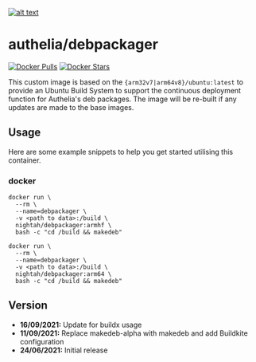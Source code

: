[logo]: https://github.com/authelia/authelia/raw/master/docs/images/authelia-title.png "Authelia"
[![alt text][logo]](https://www.authelia.com/)

# authelia/debpackager
[![Docker Pulls](https://img.shields.io/docker/pulls/nightah/debpackager.svg)](https://hub.docker.com/r/nightah/debpackager/) [![Docker Stars](https://img.shields.io/docker/stars/nightah/debpackager.svg)](https://hub.docker.com/r/nightah/debpackager/)

This custom image is based on the `{arm32v7|arm64v8}/ubuntu:latest` to provide an Ubuntu Build System to support the continuous deployment function for Authelia's deb packages.
The image will be re-built if any updates are made to the base images.

## Usage

Here are some example snippets to help you get started utilising this container.

### docker

```
docker run \
  --rm \
  --name=debpackager \
  -v <path to data>:/build \
  nightah/debpackager:armhf \
  bash -c "cd /build && makedeb"
```

```
docker run \
  --rm \
  --name=debpackager \
  -v <path to data>:/build \
  nightah/debpackager:arm64 \
  bash -c "cd /build && makedeb"
```

## Version
- **16/09/2021:** Update for buildx usage
- **11/09/2021:** Replace makedeb-alpha with makedeb and add Buildkite configuration
- **24/06/2021:** Initial release